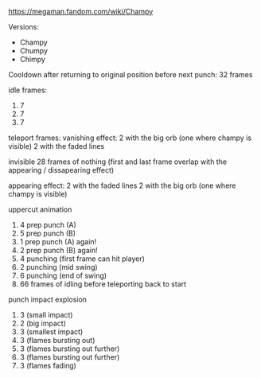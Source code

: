 https://megaman.fandom.com/wiki/Champy

Versions:
- Champy
- Chumpy
- Chimpy

Cooldown after returning to original position before next punch:
32 frames

idle frames:
1. 7
2. 7
3. 7

teleport frames:
vanishing effect: 
2 with the big orb (one where champy is visible)
2 with the faded lines

invisible
28 frames of nothing (first and last frame overlap with the appearing / dissapearing effect)

appearing effect: 
2 with the faded lines
2 with the big orb (one where champy is visible)

uppercut animation
1. 4 prep punch (A)
2. 5 prep punch (B)
3. 1 prep punch (A) again!
2. 2 prep punch (B) again!
3. 4 punching (first frame can hit player)
4. 2 punching (mid swing)
5. 6 punching (end of swing)
6. 66 frames of idling before teleporting back to start

punch impact explosion
1. 3 (small impact)
2. 2 (big impact)
3. 3 (smallest impact)
3. 3 (flames bursting out)
3. 3 (flames bursting out further)
3. 3 (flames bursting out further)
3. 3 (flames fading)